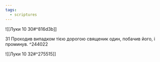 ```yaml
---
tags:
  - scriptures
---
```


![[Луки 10 30#^816d3b]]

31 Проходив випадком тією дорогою священик один, побачив його, і проминув. ^244022

![[Луки 10 32#^275515]]